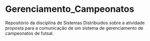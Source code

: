 # Gerenciamento_Campeonatos

Repositório da disciplina de Sistemas Distribuidos sobre a atividade proposta para a comunicação de um sistema de gerenciamento de campeonatos de futsal.<br>
